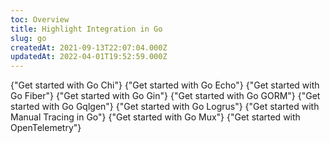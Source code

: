 ```yaml
---
toc: Overview
title: Highlight Integration in Go
slug: go
createdAt: 2021-09-13T22:07:04.000Z
updatedAt: 2022-04-01T19:52:59.000Z
---
```


<MissingFrameworkCopy/>

<DocsCardGroup>
    <DocsCard title="Go Chi" href="../go/chi">
        {"Get started with Go Chi"}
    </DocsCard>
    <DocsCard title="Go Echo" href="../go/echo">
        {"Get started with Go Echo"}
    </DocsCard>
    <DocsCard title="Go Fiber" href="../go/fiber">
        {"Get started with Go Fiber"}
    </DocsCard>
    <DocsCard title="Go Gin" href="../go/gin">
        {"Get started with Go Gin"}
    </DocsCard>
    <DocsCard title="Go GORM" href="../go/gorm">
        {"Get started with Go GORM"}
    </DocsCard>
    <DocsCard title="Go Gqlgen" href="../go/gqlgen">
        {"Get started with Go Gqlgen"}
    </DocsCard>
    <DocsCard title="Go Logrus" href="../go/logrus">
        {"Get started with Go Logrus"}
    </DocsCard>
    <DocsCard title="Manual Tracing in Go" href="../go/manual">
        {"Get started with Manual Tracing in Go"}
    </DocsCard>
    <DocsCard title="Go Mux" href="../go/mux">
        {"Get started with Go Mux"}
    </DocsCard>
    <DocsCard title="Go OpenTelemetry" href="../../7_native-opentelemetry/2_error-monitoring.md">
        {"Get started with OpenTelemetry"}
    </DocsCard>
</DocsCardGroup>
